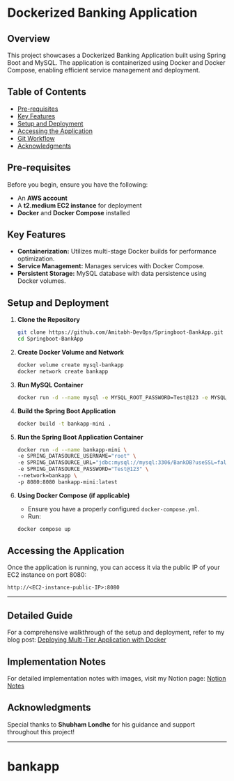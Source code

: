 
# Dockerized Banking Application

## Overview

This project showcases a Dockerized Banking Application built using Spring Boot and MySQL. The application is containerized using Docker and Docker Compose, enabling efficient service management and deployment.

## Table of Contents

- [Pre-requisites](#pre-requisites)
- [Key Features](#key-features)
- [Setup and Deployment](#setup-and-deployment)
- [Accessing the Application](#accessing-the-application)
- [Git Workflow](#git-workflow)
- [Acknowledgments](#acknowledgments)

## Pre-requisites

Before you begin, ensure you have the following:

- An **AWS account**
- A **t2.medium EC2 instance** for deployment
- **Docker** and **Docker Compose** installed

## Key Features

- **Containerization:** Utilizes multi-stage Docker builds for performance optimization.
- **Service Management:** Manages services with Docker Compose.
- **Persistent Storage:** MySQL database with data persistence using Docker volumes.

## Setup and Deployment

1. **Clone the Repository**
   ```bash
   git clone https://github.com/Amitabh-DevOps/Springboot-BankApp.git
   cd Springboot-BankApp
   ```

2. **Create Docker Volume and Network**
   ```bash
   docker volume create mysql-bankapp
   docker network create bankapp
   ```

3. **Run MySQL Container**
   ```bash
   docker run -d --name mysql -e MYSQL_ROOT_PASSWORD=Test@123 -e MYSQL_DATABASE=BankDB --network=bankapp mysql:latest
   ```

4. **Build the Spring Boot Application**
   ```bash
   docker build -t bankapp-mini .
   ```

5. **Run the Spring Boot Application Container**
   ```bash
   docker run -d --name bankapp-mini \
   -e SPRING_DATASOURCE_USERNAME="root" \
   -e SPRING_DATASOURCE_URL="jdbc:mysql://mysql:3306/BankDB?useSSL=false&allowPublicKeyRetrieval=true&serverTimezone=UTC" \
   -e SPRING_DATASOURCE_PASSWORD="Test@123" \
   --network=bankapp \
   -p 8080:8080 bankapp-mini:latest
   ```

6. **Using Docker Compose (if applicable)**
   - Ensure you have a properly configured `docker-compose.yml`.
   - Run:
   ```bash
   docker compose up
   ```

## Accessing the Application

Once the application is running, you can access it via the public IP of your EC2 instance on port 8080:

```
http://<EC2-instance-public-IP>:8080
```

---

## Detailed Guide

For a comprehensive walkthrough of the setup and deployment, refer to my blog post: [Deploying Multi-Tier Application with Docker](https://amitabhdevops.hashnode.dev/deploying-multitier-application-with-docker)

## Implementation Notes

For detailed implementation notes with images, visit my Notion page: [Notion Notes](https://www.notion.so/Docker-bankapp-project-12c7311ab980801a929ad23bf654b64d)


## Acknowledgments

Special thanks to **Shubham Londhe** for his guidance and support throughout this project!

---
# bankapp
